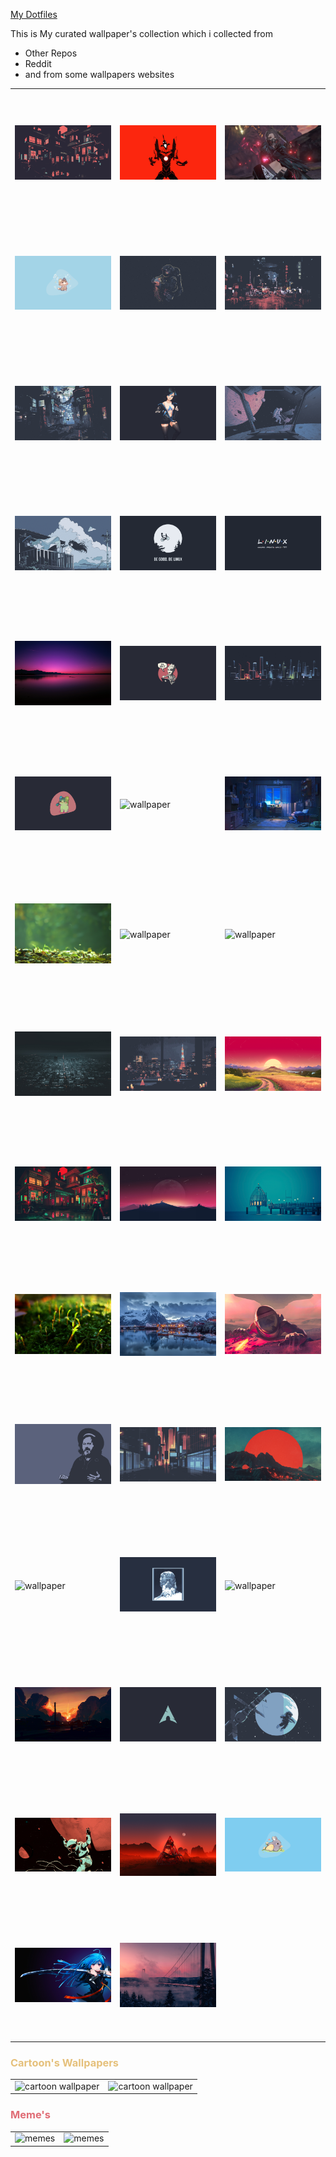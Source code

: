 [My Dotfiles](https://github.com/TheSafdarAwan/Dotfiles.git) 

This is My curated wallpaper's collection which i collected from 

- Other Repos
- Reddit
- and from some wallpapers websites

<table>
    <tr>
        <td> <img src="./others/theSafdarAwan-1.png"  alt="wallpaper" width = 260px height = 200px style="object-fit: contain"></td>
        <td> <img src="./others/theSafdarAwan-2.jpg"  alt="wallpaper" width = 260px height = 200px style="object-fit: contain"></td>
        <td> <img src="./others/theSafdarAwan-3.jpeg"  alt="wallpaper" width = 260px height = 200px style="object-fit: contain"></td>
    </tr> 
    <tr>
        <td> <img src="./others/theSafdarAwan-4.png"  alt="wallpaper" width = 260px height = 200px style="object-fit: contain"></td>
        <td> <img src="./others/theSafdarAwan-5.png"  alt="wallpaper" width = 260px height = 200px style="object-fit: contain"></td>
        <td> <img src="./others/theSafdarAwan-6.png"  alt="wallpaper" width = 260px height = 200px style="object-fit: contain"></td>
    </tr> 
    <tr>
        <td> <img src="./others/theSafdarAwan-7.png"  alt="wallpaper" width = 260px height = 200px style="object-fit: contain"></td>
        <td> <img src="./others/theSafdarAwan-8.png"  alt="wallpaper" width = 260px height = 200px style="object-fit: contain"></td>
        <td> <img src="./others/theSafdarAwan-9.png"  alt="wallpaper" width = 260px height = 200px style="object-fit: contain"></td>
    </tr> 
    <tr>
        <td> <img src="./others/theSafdarAwan-10.png"  alt="wallpaper" width = 260px height = 200px style="object-fit: contain"></td>
        <td> <img src="./others/theSafdarAwan-11.png"  alt="wallpaper" width = 260px height = 200px style="object-fit: contain"></td>
        <td> <img src="./others/theSafdarAwan-12.png"  alt="wallpaper" width = 260px height = 200px style="object-fit: contain"></td>
    </tr> 
    <tr>
        <td> <img src="./others/theSafdarAwan-13.jpeg"  alt="wallpaper" width = 260px height = 200px style="object-fit: contain"></td>
        <td> <img src="./others/theSafdarAwan-14.png"  alt="wallpaper" width = 260px height = 200px style="object-fit: contain"></td>
        <td> <img src="./others/theSafdarAwan-15.png"  alt="wallpaper" width = 260px height = 200px style="object-fit: contain"></td>
    </tr> 
    <tr>
        <td> <img src="./others/theSafdarAwan-16.png"  alt="wallpaper" width = 260px height = 200px style="object-fit: contain"></td>
        <td> <img src="./others/theSafdarAwan-17.png"  alt="wallpaper" width = 260px height = 200px style="object-fit: contain"></td>
        <td> <img src="./others/theSafdarAwan-18.jpg"  alt="wallpaper" width = 260px height = 200px style="object-fit: contain"></td>
    </tr> 
    <tr>
        <td> <img src="./others/theSafdarAwan-19.jpg"  alt="wallpaper" width = 260px height = 200px style="object-fit: contain"></td>
        <td> <img src="./others/theSafdarAwan-20.png"  alt="wallpaper" width = 260px height = 200px style="object-fit: contain"></td>
        <td> <img src="./others/theSafdarAwan-21.jpg"  alt="wallpaper" width = 260px height = 200px style="object-fit: contain"></td>
    </tr> 
    <tr>
        <td> <img src="./others/theSafdarAwan-22.jpg"  alt="wallpaper" width = 260px height = 200px style="object-fit: contain"></td>
        <td> <img src="./others/theSafdarAwan-23.jpg"  alt="wallpaper" width = 260px height = 200px style="object-fit: contain"></td>
        <td> <img src="./others/theSafdarAwan-24.jpg"  alt="wallpaper" width = 260px height = 200px style="object-fit: contain"></td>
    </tr> 
    <tr>
        <td> <img src="./others/theSafdarAwan-25.jpg"  alt="wallpaper" width = 260px height = 200px style="object-fit: contain"></td>
        <td> <img src="./others/theSafdarAwan-26.jpg"  alt="wallpaper" width = 260px height = 200px style="object-fit: contain"></td>
        <td> <img src="./others/theSafdarAwan-27.jpg"  alt="wallpaper" width = 260px height = 200px style="object-fit: contain"></td>
    </tr> 
    <tr>
        <td> <img src="./others/theSafdarAwan-28.jpg"  alt="wallpaper" width = 260px height = 200px style="object-fit: contain"></td>
        <td> <img src="./others/theSafdarAwan-29.jpg"  alt="wallpaper" width = 260px height = 200px style="object-fit: contain"></td>
        <td> <img src="./others/theSafdarAwan-30.jpg"  alt="wallpaper" width = 260px height = 200px style="object-fit: contain"></td>
    </tr> 
    <tr>
        <td> <img src="./others/theSafdarAwan-31.jpg"  alt="wallpaper" width = 260px height = 200px style="object-fit: contain"></td>
        <td> <img src="./others/theSafdarAwan-32.jpg"  alt="wallpaper" width = 260px height = 200px style="object-fit: contain"></td>
        <td> <img src="./others/theSafdarAwan-33.jpg"  alt="wallpaper" width = 260px height = 200px style="object-fit: contain"></td>
    </tr> 
    <tr>
        <td> <img src="./others/theSafdarAwan-34.png"  alt="wallpaper" width = 260px height = 200px style="object-fit: contain"></td>
        <td> <img src="./others/theSafdarAwan-35.png"  alt="wallpaper" width = 260px height = 200px style="object-fit: contain"></td>
        <td> <img src="./others/theSafdarAwan-36.jpg"  alt="wallpaper" width = 260px height = 200px style="object-fit: contain"></td>
    </tr> 
    <tr>
        <td> <img src="./others/theSafdarAwan-37.jpg"  alt="wallpaper" width = 260px height = 200px style="object-fit: contain"></td>
        <td> <img src="./others/theSafdarAwan-38.png"  alt="wallpaper" width = 260px height = 200px style="object-fit: contain"></td>
        <td> <img src="./others/theSafdarAwan-39.png"  alt="wallpaper" width = 260px height = 200px style="object-fit: contain"></td>
    </tr> 
    <tr>
        <td> <img src="./others/theSafdarAwan-40.jpg"  alt="wallpaper" width = 260px height = 200px style="object-fit: contain"></td>
        <td> <img src="./others/theSafdarAwan-41.jpg"  alt="wallpaper" width = 260px height = 200px style="object-fit: contain"></td>
        <td> <img src="./others/theSafdarAwan-42.png"  alt="wallpaper" width = 260px height = 200px style="object-fit: contain"></td>
    </tr> 
    <tr>
        <td> <img src="./others/theSafdarAwan-43.png"  alt="wallpaper" width = 260px height = 200px style="object-fit: contain"></td>
        <td> <img src="./others/theSafdarAwan-44.jpg"  alt="wallpaper" width = 260px height = 200px style="object-fit: contain"></td>
    </tr> 
</table>
<table>
    <h3 style="color: #E5C07B;">Cartoon's Wallpapers</h3>
    <tr>
        <td> <img src="./others/tartoon/cartoon_00001.jpg"  alt="cartoon wallpaper" width = 260px height = 200px style="object-fit: contain"></td>
        <td> <img src="./others/tartoon/cartoon_00002.jpg"  alt="cartoon wallpaper" width = 260px height = 200px style="object-fit: contain"></td>
    </tr>
</table>

<table>
    <h3 style="color: #E06C75;">Meme's</h3>
    <tr>
        <td> <img src="./others/temes/hpug2e39e9f91.jpg"  alt="memes" width = 260px height = 200px style="object-fit: contain;"></td>
        <td> <img src="./others/temes/taszsyvri9f91.jpg"  alt="memes" width = 260px height = 200px style="object-fit: contain"></td>
    </tr>
</table>
